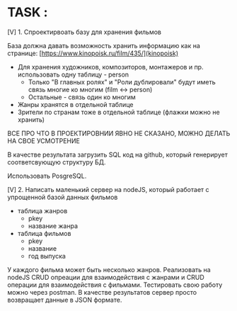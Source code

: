 # TASK :

[V] 1. Спроектирвоать базу для хранения фильмов

База должна давать возможность хранить информацию как на странице: [https://www.kinopoisk.ru/film/435/](kinopoisk)
- Для хранения художников, композиторов, монтажеров и пр. использовать одну таблицу - person
  - Только "В главных ролях" и "Роли дублировали" будут иметь связь многие ко многим (film <-> person)
  - Остальные - связь один ко многим
- Жанры хранятся в отдельной таблице
- Зрители по странам тоже в отдельной таблице (флажки можно не хранить)

ВСЕ ПРО ЧТО В ПРОЕКТИРОВНИИ ЯВНО НЕ СКАЗАНО, МОЖНО ДЕЛАТЬ НА СВОЕ УСМОТРЕНИЕ

В качестве результата загрузить SQL код на github,
который генерирует соответсвующую структуру БД.

Использовать PosgreSQL.

[V] 2. Написать маленький сервер на nodeJS, который работает с упрощенной базой данных фильмов

- таблица жанров
  - pkey
  - название жанра
- таблица фильмов
  - pkey
  - название
  - год выпуска

У каждого фильма может быть несколько жанров.
Реализовать на nodeJS CRUD опреации для взаимодействия с жанрами и
                      CRUD операции для взаимодействия с фильмами.
Тестировать свою работу можно через postman.
В качестве результатов сервер просто возвращает данные в JSON формате.
